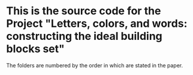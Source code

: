 # This is the source code for the Project "Letters, colors, and words: constructing the ideal building blocks set"
The folders are numbered by the order in which are stated in the paper.

